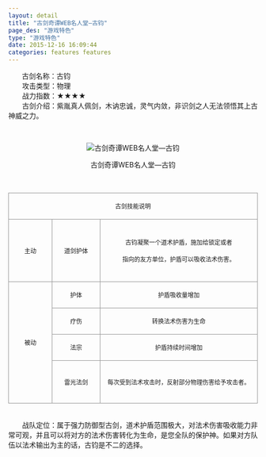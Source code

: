 ```yaml
---
layout: detail
title: "古剑奇谭WEB名人堂—古钧"
page_des: "游戏特色"
type: "游戏特色"
date: 2015-12-16 16:09:44
categories: features features
--- 
```


 
<p>&nbsp;&nbsp;&nbsp;&nbsp;&nbsp;&nbsp;&nbsp;古剑名称：古钧<br>　　攻击类型：物理<br>　　战力指数：★★★★<br>　　古剑介绍：紫胤真人佩剑，木讷忠诚，灵气内敛，非识剑之人无法领悟其上古神威之力。</p><p>&nbsp;</p><p style="text-align: center;"><img title="古剑奇谭WEB名人堂—古钧" alt="古剑奇谭WEB名人堂—古钧" src="http://dev.36b.me/current/gjqt/img/resource/600.jpg"></p><p style="text-align: center;">古剑奇谭WEB名人堂—古钧</p><p>&nbsp;</p><table width="529"><tbody><tr style="height: 44px;"><td style="padding: 1px; border: 1px solid rgb(150, 150, 150);" colspan="3" valign="middle" width="529"><p style="text-align: center;"><span style="font-family: 宋体; font-size: 12px;">古剑技能说明</span></p></td></tr><tr style="height: 126px;"><td style="border-width: medium 1px 1px; border-style: none solid solid; border-color: currentColor rgb(150, 150, 150) rgb(150, 150, 150); padding: 1px;" valign="middle" width="91"><p style="text-align: center;"><span style="font-family: 宋体; font-size: 12px;">主动</span></p></td><td style="border-width: 1px 1px 1px medium; border-style: solid solid solid none; border-color: rgb(150, 150, 150) rgb(150, 150, 150) rgb(150, 150, 150) currentColor; padding: 1px;" valign="middle" width="100"><p style="text-align: center;"><span style="font-family: 宋体; font-size: 12px;">道剑护体</span></p></td><td style="border-width: 1px 1px 1px medium; border-style: solid solid solid none; border-color: rgb(150, 150, 150) rgb(150, 150, 150) rgb(150, 150, 150) currentColor; padding: 1px;" valign="middle" width="338"><p style="text-align: center;"><span style="font-family: 宋体; font-size: 12px;">古钧凝聚一个道术护盾，施加给锁定或者</span></p><p style="text-align: center;"><span style="font-family: 宋体; font-size: 12px;">指向的友方单位，护盾可以吸收法术伤害。</span></p></td></tr><tr style="height: 47px;"><td style="border-width: medium 1px 1px; border-style: none solid solid; border-color: currentColor rgb(150, 150, 150) rgb(150, 150, 150); padding: 1px;" rowspan="4" valign="middle" width="91"><p style="text-align: center;"><span style="font-family: 宋体; font-size: 12px;">被动</span></p></td><td style="border-width: medium 1px 1px medium; border-style: none solid solid none; border-color: currentColor rgb(150, 150, 150) rgb(150, 150, 150) currentColor; padding: 1px;" valign="middle" width="100"><p style="text-align: center;"><span style="font-family: 宋体; font-size: 12px;">护体</span></p></td><td style="border-width: medium 1px 1px medium; border-style: none solid solid none; border-color: currentColor rgb(150, 150, 150) rgb(150, 150, 150) currentColor; padding: 1px;" valign="middle" width="338"><p style="text-align: center;"><span style="font-family: 宋体; font-size: 12px;">护盾吸收量增加</span></p></td></tr><tr style="height: 47px;"><td style="border-width: medium 1px 1px medium; border-style: none solid solid none; border-color: currentColor rgb(150, 150, 150) rgb(150, 150, 150) currentColor; padding: 1px;" valign="middle" width="100"><p style="text-align: center;"><span style="font-family: 宋体; font-size: 12px;">疗伤</span></p></td><td style="border-width: medium 1px 1px medium; border-style: none solid solid none; border-color: currentColor rgb(150, 150, 150) rgb(150, 150, 150) currentColor; padding: 1px;" valign="middle" width="338"><p style="text-align: center;"><span style="font-family: 宋体; font-size: 12px;">转换法术伤害为生命</span></p></td></tr><tr style="height: 47px;"><td style="border-width: medium 1px 1px medium; border-style: none solid solid none; border-color: currentColor rgb(150, 150, 150) rgb(150, 150, 150) currentColor; padding: 1px;" valign="middle" width="100"><p style="text-align: center;"><span style="font-family: 宋体; font-size: 12px;">法宗</span></p></td><td style="border-width: medium 1px 1px medium; border-style: none solid solid none; border-color: currentColor rgb(150, 150, 150) rgb(150, 150, 150) currentColor; padding: 1px;" valign="middle" width="338"><p style="text-align: center;"><span style="font-family: 宋体; font-size: 12px;">护盾持续时间增加</span></p></td></tr><tr style="height: 86px;"><td style="border-width: medium 1px 1px medium; border-style: none solid solid none; border-color: currentColor rgb(150, 150, 150) rgb(150, 150, 150) currentColor; padding: 1px;" valign="middle" width="100"><p style="text-align: center;"><span style="font-family: 宋体; font-size: 12px;">雷光法剑</span></p></td><td style="border-width: medium 1px 1px medium; border-style: none solid solid none; border-color: currentColor rgb(150, 150, 150) rgb(150, 150, 150) currentColor; padding: 1px;" valign="middle" width="338"><p style="text-align: center;"><span style="font-family: 宋体; font-size: 12px;">每次受到法术攻击时，反射部分物理伤害给予攻击者。</span></p></td></tr></tbody></table><p><br>　　战队定位：属于强力防御型古剑，道术护盾范围极大，对法术伤害吸收能力非常可观，并且可以将对方的法术伤害转化为生命，是您全队的保护神。如果对方队伍以法术输出为主的话，古钧是不二的选择。</p>